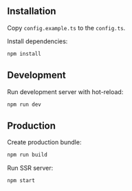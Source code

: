 ## Installation

Copy `config.example.ts` to the `config.ts`.

Install dependencies:

```sh
npm install
```

## Development

Run development server with hot-reload:

```sh
npm run dev
```

## Production

Create production bundle:

```sh
npm run build
```

Run SSR server:

```sh
npm start
```
